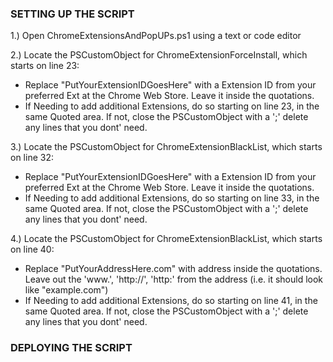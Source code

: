 ### SETTING UP THE SCRIPT ####

1.) Open ChromeExtensionsAndPopUPs.ps1 using a text or code editor

2.) Locate the PSCustomObject for ChromeExtensionForceInstall, which starts on line 23:
- Replace "PutYourExtensionIDGoesHere" with a Extension ID from your preferred Ext at the Chrome Web Store.  Leave it inside the quotations.
- If Needing to add additional Extensions, do so starting on line 23, in the same Quoted area.  If not, close the PSCustomObject with a ';' delete any lines that you dont' need.

3.) Locate the PSCustomObject for ChromeExtensionBlackList, which starts on line 32:
- Replace "PutYourExtensionIDGoesHere" with a Extension ID from your preferred Ext at the Chrome Web Store.  Leave it inside the quotations.
- If Needing to add additional Extensions, do so starting on line 33, in the same Quoted area.  If not, close the PSCustomObject with a ';' delete any lines that you dont' need.

4.) Locate the PSCustomObject for ChromeExtensionBlackList, which starts on line 40:
- Replace "PutYourAddressHere.com" with address inside the quotations.  Leave out the 'www.', 'http://', 'http:' from the address (i.e. it should look like "example.com")
- If Needing to add additional Extensions, do so starting on line 41, in the same Quoted area.  If not, close the PSCustomObject with a ';' delete any lines that you dont' need.

### DEPLOYING THE SCRIPT ###

